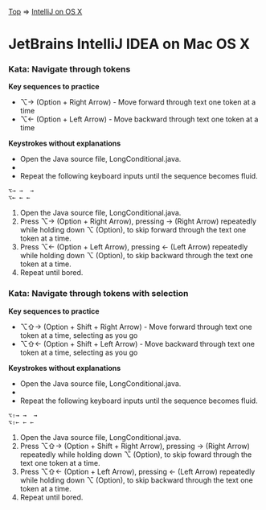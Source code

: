 [Top](README.md) => [IntelliJ on OS X](ij-osx.md)

# JetBrains IntelliJ IDEA on Mac OS X

### Kata: Navigate through tokens

**Key sequences to practice**

- ⌥→ (Option + Right Arrow) - Move forward through text one token at a time
- ⌥← (Option + Left Arrow) - Move backward through text one token at a time

**Keystrokes without explanations**

- Open the Java source file, LongConditional.java.
-
- Repeat the following keyboard inputs until the sequence becomes fluid.
```
⌥→ →  →
⌥← ← ←
```

1. Open the Java source file, LongConditional.java.
1. Press ⌥→ (Option + Right Arrow), pressing → (Right Arrow) repeatedly while holding down ⌥ (Option), to skip forward through the text one token at a time.
1. Press ⌥← (Option + Left Arrow), pressing ← (Left Arrow) repeatedly while holding down ⌥ (Option), to skip backward through the text one token at a time.
1. Repeat until bored.

### Kata: Navigate through tokens with selection

**Key sequences to practice**

- ⌥⇧→ (Option + Shift + Right Arrow) - Move forward through text one token at a time, selecting as you go
- ⌥⇧← (Option + Shift + Left Arrow) - Move backward through text one token at a time, selecting as you go

**Keystrokes without explanations**

- Open the Java source file, LongConditional.java.
-
- Repeat the following keyboard inputs until the sequence becomes fluid.
```
⌥⇧→ →  →
⌥⇧← ← ←
```

1. Open the Java source file, LongConditional.java.
1. Press ⌥⇧→ (Option + Shift + Right Arrow), pressing → (Right Arrow) repeatedly while holding down ⌥ (Option), to skip foward through the text one token at a time.
1. Press ⌥⇧← (Option + Left Arrow), pressing ← (Left Arrow) repeatedly while holding down ⌥ (Option), to skip backward through the text one token at a time.
1. Repeat until bored.
